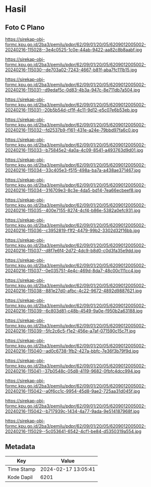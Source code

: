# Hasil

## Foto C Plano

https://sirekap-obj-formc.kpu.go.id/2ba3/pemilu/pdpr/62/09/01/20/05/6209012005002-20240216-115028--3e4c0525-1c0e-44ab-9422-aa82c8b8aabf.jpg

https://sirekap-obj-formc.kpu.go.id/2ba3/pemilu/pdpr/62/09/01/20/05/6209012005002-20240216-115030--de703a02-7243-4667-b81f-aba7fc111b15.jpg

https://sirekap-obj-formc.kpu.go.id/2ba3/pemilu/pdpr/62/09/01/20/05/6209012005002-20240216-115031--d9edaf5c-0d83-4b3a-947c-8e711db7a504.jpg

https://sirekap-obj-formc.kpu.go.id/2ba3/pemilu/pdpr/62/09/01/20/05/6209012005002-20240216-115031--20b5b54d-cf1f-4c11-9d12-e5c07e6b53eb.jpg

https://sirekap-obj-formc.kpu.go.id/2ba3/pemilu/pdpr/62/09/01/20/05/6209012005002-20240216-115032--fd2537b9-f161-431e-a24e-79bbd97fa6c0.jpg

https://sirekap-obj-formc.kpu.go.id/2ba3/pemilu/pdpr/62/09/01/20/05/6209012005002-20240216-115033--b75845e2-4a0a-4c09-8541-a493763d9d01.jpg

https://sirekap-obj-formc.kpu.go.id/2ba3/pemilu/pdpr/62/09/01/20/05/6209012005002-20240216-115034--33c405e3-f515-498a-ba7a-a438ae371467.jpg

https://sirekap-obj-formc.kpu.go.id/2ba3/pemilu/pdpr/62/09/01/20/05/6209012005002-20240216-115034--316709e3-8c3e-4da5-bd14-7ea66ecbeef8.jpg

https://sirekap-obj-formc.kpu.go.id/2ba3/pemilu/pdpr/62/09/01/20/05/6209012005002-20240216-115035--400e7155-8274-4cf4-b86e-5382a0efc931.jpg

https://sirekap-obj-formc.kpu.go.id/2ba3/pemilu/pdpr/62/09/01/20/05/6209012005002-20240216-115036--c3952819-f1f2-4479-99b2-3302d32f16bb.jpg

https://sirekap-obj-formc.kpu.go.id/2ba3/pemilu/pdpr/62/09/01/20/05/6209012005002-20240216-115037--d8f7e6f4-2d72-4dc9-b8d0-c0d3fa35e9dd.jpg

https://sirekap-obj-formc.kpu.go.id/2ba3/pemilu/pdpr/62/09/01/20/05/6209012005002-20240216-115037--0e035751-4e4c-469d-8da7-48c00c111cc4.jpg

https://sirekap-obj-formc.kpu.go.id/2ba3/pemilu/pdpr/62/09/01/20/05/6209012005002-20240216-115038--881e27d0-afbc-4c22-9672-4892d9887621.jpg

https://sirekap-obj-formc.kpu.go.id/2ba3/pemilu/pdpr/62/09/01/20/05/6209012005002-20240216-115039--6c803d81-c48b-4549-9a0e-f950b2a63188.jpg

https://sirekap-obj-formc.kpu.go.id/2ba3/pemilu/pdpr/62/09/01/20/05/6209012005002-20240216-115039--5fc2c6c5-f1e2-456e-a7af-071590c15c7f.jpg

https://sirekap-obj-formc.kpu.go.id/2ba3/pemilu/pdpr/62/09/01/20/05/6209012005002-20240216-115040--ad0c6738-1fb2-427a-bbfc-7e36f3b79f9d.jpg

https://sirekap-obj-formc.kpu.go.id/2ba3/pemilu/pdpr/62/09/01/20/05/6209012005002-20240216-115041--37b0548c-05d8-4119-9682-0fbfc4dcc994.jpg

https://sirekap-obj-formc.kpu.go.id/2ba3/pemilu/pdpr/62/09/01/20/05/6209012005002-20240216-115042--a0f6cc1c-9954-45d8-9ae2-725aa31d045f.jpg

https://sirekap-obj-formc.kpu.go.id/2ba3/pemilu/pdpr/62/09/01/20/05/6209012005002-20240216-115042--b717939c-1434-4a77-9ada-9e514187968f.jpg

https://sirekap-obj-formc.kpu.go.id/2ba3/pemilu/pdpr/62/09/01/20/05/6209012005002-20240216-115029--5c053641-6542-4cf1-be84-d5350319a554.jpg


## Metadata

| Key        | Value               |
| ---------- | ------------------- |
| Time Stamp | 2024-02-17 13:05:41 |
| Kode Dapil | 6201                |



